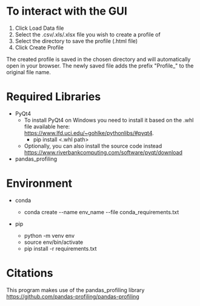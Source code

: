 # To interact with the GUI
1. Click Load Data file
2. Select the .csv/.xls/.xlsx file you wish to create a profile of
3. Select the directory to save the profile (.html file)
4. Click Create Profile

The created profile is saved in the chosen directory and will automatically open in your browser.
The newly saved file adds the prefix "Profile_" to the original file name.

# Required Libraries
- PyQt4
  - To install PyQt4 on Windows you need to install it based on the .whl file available here: https://www.lfd.uci.edu/~gohlke/pythonlibs/#pyqt4. 
    - pip install <.whl path>
  - Optionally, you can also install the source code instead https://www.riverbankcomputing.com/software/pyqt/download
- pandas_profiling

# Environment

* conda

  * conda create --name env_name --file conda_requirements.txt
* pip
  * python -m venv env
  * source env/bin/activate
  * pip install -r requirements.txt

# Citations
This program makes use of the pandas_profiling library
https://github.com/pandas-profiling/pandas-profiling